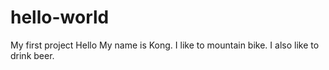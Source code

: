 # hello-world
My first project
Hello My name is Kong.  I like to mountain bike.
I also like to drink beer.
